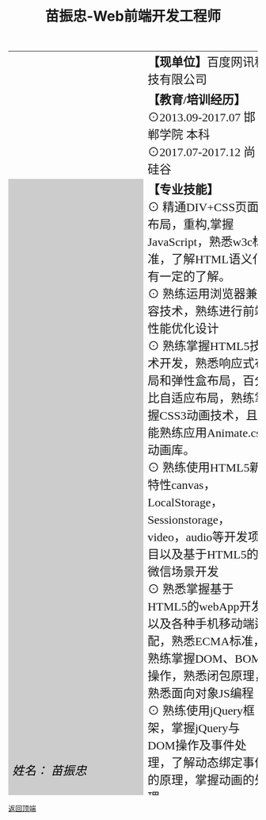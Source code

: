 <a href="top"></a>
<h1><center>苗振忠-Web前端开发工程师</center></h1>
<table align="center" width="750" height="1500" border="0" cellpadding="0" cellspacing="0">
<tr>
<td width="250" rowspan="2" background="22.jpg"></td>
<td width="500"><font face="华文隶书" size="+2"><b>【现单位】</b>百度网讯科技有限公司</font></td>
</tr>
<tr>
<td><font face="华文隶书" size="+2"><b>【教育/培训经历】</b><br />
⊙2013.09-2017.07   邯郸学院 本科
 ⊙2017.07-2017.12   尚硅谷
</font>
</td>
</tr>
<tr>
<td rowspan="9" bgcolor="#CCCCCC"><font color="#000000" face="华文行楷" size="+2"><i>姓名：  苗振忠<br /><br />
性别：男<br /><br />
年龄：25<br /><br />
学历：本科<br /><br />
政治面貌：共青团员<br /><br />
籍贯：河北邯郸<br /><br />
毕业院校：邯郸学院<br /><br />
专业：嵌入式系统工程<br /><br />
婚姻状况：未婚<br /><br /><br /><br /><br /><br /><br /><br /><br /><br /><br /><br /><br />
手机：15652380707<br /><br />
QQ：1635235014<br /><br />
邮箱：miaozhenzhong@sina.com<br /><br />
博客名：<a href="https://blog.csdn.net/miaozhenzhong/" target="_blank">圆静居士的博客</a>
</i>
</font>
</td>
<td><font face="华文隶书" size="+2"><b>【专业技能】</b><br />
⊙ 精通DIV+CSS页面布局，重构,掌握JavaScript，熟悉w3c标准，了解HTML语义化有一定的了解。<br />
⊙ 熟练运用浏览器兼容技术，熟练进行前端性能优化设计<br />
⊙ 熟练掌握HTML5技术开发，熟悉响应式布局和弹性盒布局，百分比自适应布局，熟练掌握CSS3动画技术，且能熟练应用Animate.css动画库。<br />
⊙ 熟练使用HTML5新特性canvas，LocalStorage，Sessionstorage，video，audio等开发项目以及基于HTML5的微信场景开发<br />
⊙ 熟悉掌握基于HTML5的webApp开发以及各种手机移动端适配，熟悉ECMA标准，熟练掌握DOM、BOM操作，熟悉闭包原理，熟悉面向对象JS编程<br />
⊙ 熟练使用jQuery框架，掌握jQuery与DOM操作及事件处理，了解动态绑定事件的原理，掌握动画的处理。<br />
⊙ 熟悉使用Zepto、Swiper、iScroll、Touch、BootStrap了解sea.js、vue.js,Require.js、等流行框架<br />
⊙ 掌握Css类库Sass技术、Less技术、Gulp构建化工具，了解node.js,react.js,angular.js以及MVC&amp;MVVM设计模式与模块化开发流程。<br />
⊙ 熟练使用HBuilder，nodepad++，Sublime，Photoshop，Dreamwaver，Fireworks等相关开发工具，熟悉Git版本管理，熟练webpack，babel等编译工具<br />
</font>
</td>
</tr>
<tr>
 <tr>
<td><font face="华文隶书" size="+2"><b>【工作经验】</b><br />
⊙ 2017/06 - 至今 北京百度网讯科技有限公司<br />
⊙ 2016/06 - 2017/06 国投金服互联网（北京）有限公司<br />
</font>
</td>
</tr>
<tr>
<td><font face="华文隶书" size="+2"><b>【项目经验】</b><br />
⊙ 授信评审业务智能分析系统<br />
⊙ 财经挖掘自动化系统<br />
⊙ 智能注册评议系统<br />
⊙ 企业画像<br />
</font>
</td>
</tr>
<tr>
<td><font face="华文隶书" size="+2"><b>【兴趣爱好】</b><br />
⊙ 太极、打篮球、羽毛球<br />
⊙ 喜欢看与开发相关的书籍<br />
</font>
</td>
</tr>
<tr>
<td><font face="华文隶书" size="+2"><b>【自我评价】</b><br />
⊙勤于思考，尝试用新方法解决问题：<br />
⊙吃苦耐劳，对工作认真严谨，做事踏实稳重：<br />
⊙有上进心，待人宽厚：<br />
⊙乐于助人，有很强的团队合作意识：思维敏捷，有一定的独立处理问题能力。<br />
</font>
</td>
</tr>
<tr>
<td><font face="华文隶书" size="+2"><b>【人生格言】</b><br />
静以修身，简以养德。
</font>
</td>
</tr>
<tr>
<td><font face="华文隶书" size="+2"><b>【求职意向】</b><br />
现职：北京百度网讯科技有限公司<br />
理想职位：⊙前端开发工程师<br />
⊙团队合作意识型<br />
⊙跟研发有关的职位或者兼职：<br />
</font>
</td>
</tr>
<tr>
<td align="right" valign="bottom"><font face="华文隶书" size="+1">（简历到此结束，感谢您阅览，祝您心情愉快！）</font></td>
</tr><br />
</table>
<a href="#top">返回顶端</a>
